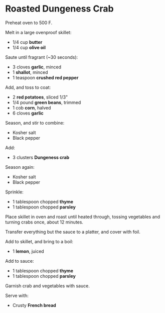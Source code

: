 Roasted Dungeness Crab
======================

Preheat oven to 500 F.

Melt in a large ovenproof skillet:

- 1/4 cup **butter**
- 1/4 cup **olive oil**

Saute until fragrant (~30 seconds):

- 3 cloves **garlic**, minced
- 1 **shallot**, minced
- 1 teaspoon **crushed red pepper**

Add, and toss to coat:

- 2 **red potatoes**, sliced 1/3"
- 1/4 pound **green beans**, trimmed
- 1 cob **corn**, halved
- 6 cloves **garlic**

Season, and stir to combine:

- Kosher salt
- Black pepper

Add:

- 3 clusters **Dungeness crab**

Season again:

- Kosher salt
- Black pepper

Sprinkle:

- 1 tablespoon chopped **thyme**
- 1 tablespoon chopped **parsley**

Place skillet in oven and roast until heated through, tossing vegetables and turning crabs once, about 12 minutes.

Transfer everything but the sauce to a platter, and cover with foil.

Add to skillet, and bring to a boil:

- 1 **lemon**, juiced

Add to sauce:

- 1 tablespoon chopped **thyme**
- 1 tablespoon chopped **parsley**

Garnish crab and vegetables with sauce.

Serve with:

- Crusty **French bread**

